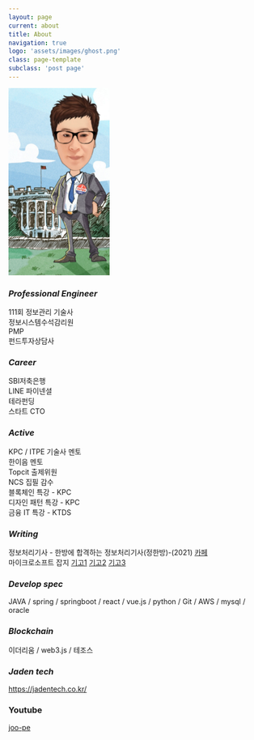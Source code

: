 ```yaml
---
layout: page
current: about
title: About
navigation: true
logo: 'assets/images/ghost.png'
class: page-template
subclass: 'post page'
---
```



<img src="../assets/built/images/joo-pe.jpeg"  width="200" height="370">

### *Professional Engineer*

111회 정보관리 기술사 <br>
정보시스템수석감리원 <br>
PMP <br>
펀드투자상담사 <br>

### *Career*

SBI저축은행 <br>
LINE 파이넨셜 <br>
테라펀딩 <br>
스타트 CTO<br>

### *Active*

KPC / ITPE 기술사 멘토 <br>
한이음 멘토 <br>
Topcit 출제위원 <br>
NCS 집필 감수 <br>
블록체인 특강 - KPC <br>
디자인 패턴 특강 - KPC <br>
금융 IT 특강 - KTDS <br>

### *Writing*

정보처리기사 - 한방에 합격하는 정보처리기사(정한방)-(2021) [카페](https://cafe.naver.com/pass1try) <br> 
마이크로소프트 잡지 [기고1](https://books.google.co.kr/books?id=pj1gDwAAQBAJ&pg=PA84&lpg=PA84&dq=%EB%B0%95%EC%A3%BC%ED%98%95%EA%B8%B0%EC%88%A0%EC%82%AC&source=bl&ots=imutRpgpmK&sig=ACfU3U2oF2TeUHlIDNNa_aOBVM9mkE9qaQ&hl=ko&sa=X&ved=2ahUKEwiR9MTo69fuAhXTZt4KHRGjBT8Q6AEwCnoECAUQAg#v=onepage&q=%EB%B0%95%EC%A3%BC%ED%98%95%EA%B8%B0%EC%88%A0%EC%82%AC&f=false)
[기고2](https://books.google.co.kr/books?id=zh99DwAAQBAJ&pg=PA6&lpg=PA6&dq=%EB%B0%95%EC%A3%BC%ED%98%95%EA%B8%B0%EC%88%A0%EC%82%AC&source=bl&ots=m_Yj4Z-tV6&sig=ACfU3U1Kqr-9LiXdGRV-V6OCtJOVGCYwUw&hl=ko&sa=X&ved=2ahUKEwiR9MTo69fuAhXTZt4KHRGjBT8Q6AEwC3oECAYQAg#v=onepage&q=%EB%B0%95%EC%A3%BC%ED%98%95%EA%B8%B0%EC%88%A0%EC%82%AC&f=false)
[기고3](https://books.google.co.kr/books?id=0_JQDwAAQBAJ&pg=PA6&lpg=PA6&dq=%EB%B0%95%EC%A3%BC%ED%98%95%EA%B8%B0%EC%88%A0%EC%82%AC&source=bl&ots=PhNXijQAVl&sig=ACfU3U2Y9alFiFqXeW2nRAkOLKKPNK4uXQ&hl=ko&sa=X&ved=2ahUKEwj3kM_x7NfuAhXWP3AKHUdYADQ4FBDoATADegQIBBAC#v=onepage&q=%EB%B0%95%EC%A3%BC%ED%98%95%EA%B8%B0%EC%88%A0%EC%82%AC&f=false)

### *Develop spec*
JAVA / spring / springboot / react / vue.js / python / Git / AWS / mysql / oracle

### *Blockchain*
이더리움 / web3.js / 테조스

### *Jaden tech*
https://jadentech.co.kr/

### Youtube
[joo-pe](https://www.youtube.com/channel/UCS63caBU8R3985Klba8zrzg)